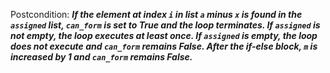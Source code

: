 Postcondition: ***If the element at index `i` in list `a` minus `x` is found in the `assigned` list, `can_form` is set to True and the loop terminates. If `assigned` is not empty, the loop executes at least once. If `assigned` is empty, the loop does not execute and `can_form` remains False. After the if-else block, `m` is increased by 1 and `can_form` remains False.***